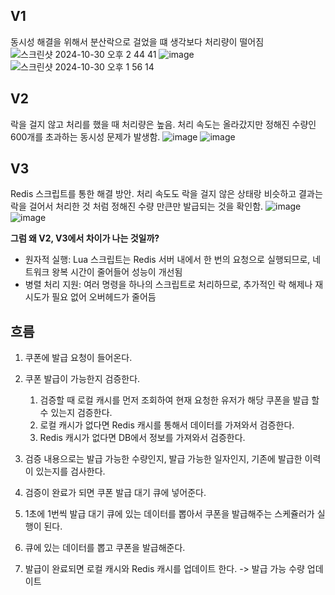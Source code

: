 ## V1
동시성 해결을 위해서 분산락으로 걸었을 떄 
생각보다 처리량이 떨어짐
![스크린샷 2024-10-30 오후 2 44 41](https://github.com/user-attachments/assets/419fe908-63ac-463f-963d-ec78b3d3f481)
![image](https://github.com/user-attachments/assets/64c0e15f-30b8-4375-9f98-365a6cb3091e)
![스크린샷 2024-10-30 오후 1 56 14](https://github.com/user-attachments/assets/aa8647a9-ca08-4679-8718-0d4a702a819f)

## V2
락을 걸지 않고 처리를 했을 때 처리량은 높음.
처리 속도는 올라갔지만 정해진 수량인 600개를 초과하는 동시성 문제가 발생함.
![image](https://github.com/user-attachments/assets/e3a9e179-053e-4d6c-b17b-58c6dae402ca)
![image](https://github.com/user-attachments/assets/4cf756f1-288b-489f-b94b-322c334696d3)

## V3
Redis 스크립트를 통한 해결 방안.
처리 속도도 락을 걸지 않은 상태랑 비슷하고 결과는 락을 걸어서 처리한 것 처럼 정해진 수량 만큰만 발급되는 것을 확인함.
![image](https://github.com/user-attachments/assets/cebd0e0d-f327-4d0b-ab2a-faf4484b87b9)
![image](https://github.com/user-attachments/assets/fe6a710d-28c3-432f-bff8-709357cd34dc)

**그럼 왜 V2, V3에서 차이가 나는 것일까?** <br>
- 원자적 실행: Lua 스크립트는 Redis 서버 내에서 한 번의 요청으로 실행되므로, 네트워크 왕복 시간이 줄어들어 성능이 개선됨
- 병렬 처리 지원: 여러 명령을 하나의 스크립트로 처리하므로, 추가적인 락 해제나 재시도가 필요 없어 오버헤드가 줄어듬



## 흐름

1. 쿠폰에 발급 요청이 들어온다.
2. 쿠폰 발급이 가능한지 검증한다.
   1. 검증할 때 로컬 캐시를 먼저 조회하여 현재 요청한 유저가 해당 쿠폰을 발급 할 수 있는지 검증한다.
   2. 로컬 캐시가 없다면 Redis 캐시를 통해서 데이터를 가져와서 검증한다.
   3. Redis 캐시가 없다면 DB에서 정보를 가져와서 검증한다.
3. 검증 내용으로는 발급 가능한 수량인지, 발급 가능한 일자인지, 기존에 발급한 이력이 있는지를 검사한다.
4. 검증이 완료가 되면 쿠폰 발급 대기 큐에 넣어준다.

1. 1초에 1번씩 발급 대기 큐에 있는 데이터를 뽑아서 쿠폰을 발급해주는 스케쥴러가 실행이 된다.
2. 큐에 있는 데이터를 뽑고 쿠폰을 발급해준다.
3. 발급이 완료되면 로컬 캐시와 Redis 캐시를 업데이트 한다. -> 발급 가능 수량 업데이트 
